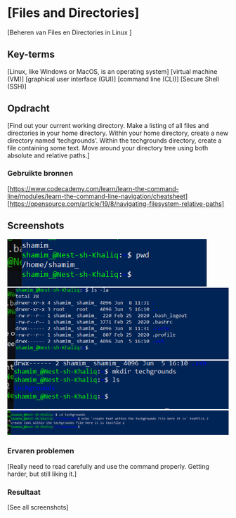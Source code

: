# [Files and Directories]
[Beheren van Files en Directories in Linux ]

## Key-terms
[Linux, like Windows or MacOS, is an operating system] [virtual machine (VM)] [graphical user interface (GUI)] [command line (CLI)] [Secure Shell (SSH)]

## Opdracht
[Find out your current working directory.
Make a listing of all files and directories in your home directory.
Within your home directory, create a new directory named ‘techgrounds’.
Within the techgrounds directory, create a file containing some text.
Move around your directory tree using both absolute and relative paths.]

### Gebruikte bronnen
[https://www.codecademy.com/learn/learn-the-command-line/modules/learn-the-command-line-navigation/cheatsheet] [https://opensource.com/article/19/8/navigating-filesystem-relative-paths]

## Screenshots
![linua_opdarcht2](/00_includes/Linux/Linux_opdracht2/Linux_opdracht2_pwd.PNG)
![linux_opdracht2](/00_includes/Linux/Linux_opdracht2/Linux_opdracht2_ls-la(2).PNG)
![linux_opdarcht2](/00_includes/Linux/Linux_opdracht2/Linux_opdracht2_mkdir.PNG)
![linux_opdracht2](/00_includes/Linux/Linux_opdracht2/Linux_opdracht2_echo.PNG)

### Ervaren problemen
[Really need to read carefully and use the command properly. Getting harder, but still liking it.]

### Resultaat
[See all screenshots]